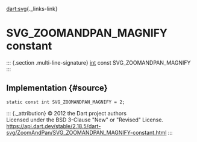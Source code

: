 [dart:svg](../../dart-svg/dart-svg-library){._links-link}

SVG\_ZOOMANDPAN\_MAGNIFY constant
=================================

::: {.section .multi-line-signature}
[int](../../dart-core/int-class) const SVG\_ZOOMANDPAN\_MAGNIFY
:::

Implementation {#source}
--------------

``` {.language-dart data-language="dart"}
static const int SVG_ZOOMANDPAN_MAGNIFY = 2;
```

::: {._attribution}
© 2012 the Dart project authors\
Licensed under the BSD 3-Clause \"New\" or \"Revised\" License.\
<https://api.dart.dev/stable/2.18.5/dart-svg/ZoomAndPan/SVG_ZOOMANDPAN_MAGNIFY-constant.html>
:::
